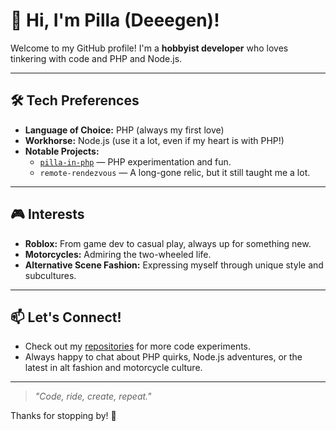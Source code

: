 # 👋 Hi, I'm Pilla (Deeegen)!

Welcome to my GitHub profile! I'm a **hobbyist developer** who loves tinkering with code and PHP and Node.js.

---

## 🛠️ Tech Preferences

- **Language of Choice:** PHP (always my first love)
- **Workhorse:** Node.js (use it a lot, even if my heart is with PHP!)
- **Notable Projects:**
  - [`pilla-in-php`](https://github.com/deeegen/pilla-in-php) — PHP experimentation and fun.
  - `remote-rendezvous` — A long-gone relic, but it still taught me a lot.

---

## 🎮 Interests

- **Roblox:** From game dev to casual play, always up for something new.
- **Motorcycles:** Admiring the two-wheeled life.
- **Alternative Scene Fashion:** Expressing myself through unique style and subcultures.

---

## 📫 Let's Connect!

- Check out my [repositories](https://github.com/deeegen?tab=repositories) for more code experiments.
- Always happy to chat about PHP quirks, Node.js adventures, or the latest in alt fashion and motorcycle culture.

---

> _"Code, ride, create, repeat."_

Thanks for stopping by! 🚀
